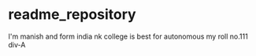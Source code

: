 # readme_repository 
I'm manish and form india 
nk college is best for autonomous 
my roll no.111 div-A
